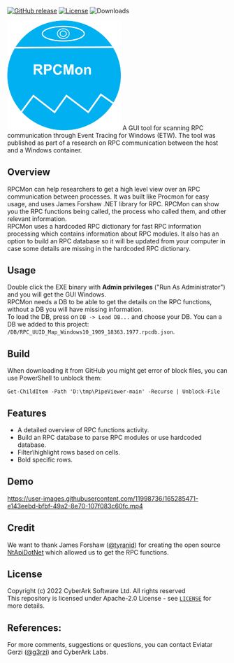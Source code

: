 [![GitHub release][release-img]][release]
[![License][license-img]][license]
![Downloads][download]

 <img src="https://github.com/cyberark/RPCMon/blob/assets/RPCMonLogo.png" width="260">   
A GUI tool for scanning RPC communication through Event Tracing for Windows (ETW).  
The tool was published as part of a research on RPC communication between the host and a Windows container.  

## Overview
RPCMon can help researchers to get a high level view over an RPC communication between processes. It was built like Procmon for easy usage, and uses James Forshaw .NET library for RPC. RPCMon can show you the RPC functions being called, the process who called them, and other relevant information.  
RPCMon uses a hardcoded RPC dictionary for fast RPC information processing which contains information about RPC modules. It also has an option to build an RPC database so it will be updated from your computer in case some details are missing in the hardcoded RPC dictionary. 


## Usage

Double click the EXE binary with **Admin privileges** ("Run As Administrator") and you will get the GUI Windows.  
RPCMon needs a DB to be able to get the details on the RPC functions, without a DB you will have missing information.   
To load the DB, press on `DB -> Load DB...` and choose your DB. You can a DB we added to this project: `/DB/RPC_UUID_Map_Windows10_1909_18363.1977.rpcdb.json`.  

## Build
When downloading it from GitHub you might get error of block files, you can use PowerShell to unblock them:  
```pwoershell
Get-ChildItem -Path 'D:\tmp\PipeViewer-main' -Recurse | Unblock-File
```
## Features
* A detailed overview of RPC functions activity.
* Build an RPC database to parse RPC modules or use hardcoded database.
* Filter\highlight rows based on cells.
* Bold specific rows.

## Demo  

https://user-images.githubusercontent.com/11998736/165285471-e143eebd-bfbf-49a2-8e70-107f083c60fc.mp4

## Credit
We want to thank James Forshaw ([@tyranid](https://github.com/tyranid)) for creating the open source [NtApiDotNet](https://github.com/googleprojectzero/sandbox-attacksurface-analysis-tools/tree/main/NtApiDotNet) which allowed us to get the RPC functions.  

## License
Copyright (c) 2022 CyberArk Software Ltd. All rights reserved  
This repository is licensed under  Apache-2.0 License - see [`LICENSE`](LICENSE) for more details.


## References:
For more comments, suggestions or questions, you can contact Eviatar Gerzi ([@g3rzi](https://twitter.com/g3rzi)) and CyberArk Labs.

[release-img]: https://img.shields.io/github/release/cyberark/RPCMon.svg
[release]: https://github.com/cyberark/RPCMon/releases

[license-img]: https://img.shields.io/github/license/cyberark/RPCMon.svg
[license]: https://github.com/cyberark/RPCMon/blob/master/LICENSE

[download]: https://img.shields.io/github/downloads/cyberark/RPCMon/total?logo=github
